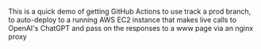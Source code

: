 This is a quick demo of getting GitHub Actions to use track a prod branch, to auto-deploy to a running AWS EC2 instance that makes live calls to OpenAI's ChatGPT and pass on the responses to a www page via an nginx proxy 
